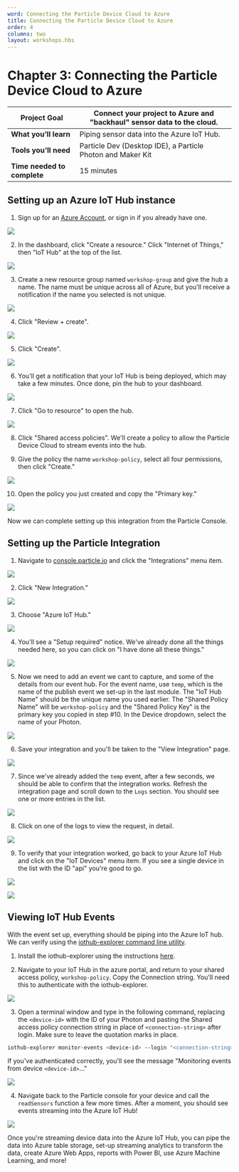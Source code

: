 ```yaml
---
word: Connecting the Particle Device Cloud to Azure
title: Connecting the Particle Device Cloud to Azure
order: 4
columns: two
layout: workshops.hbs
---
```


# Chapter 3: Connecting the Particle Device Cloud to Azure

| **Project Goal**            | Connect your project to Azure and "backhaul" sensor data to the cloud. |
| --------------------------- | ---------------------------------------------------------------------- |
| **What you’ll learn**       | Piping sensor data into the Azure IoT Hub.                             |
| **Tools you’ll need**       | Particle Dev (Desktop IDE), a Particle Photon and Maker Kit            |
| **Time needed to complete** | 15 minutes                                                             |

## Setting up an Azure IoT Hub instance

1.  Sign up for an [Azure Account](https://azure.microsoft.com/en-us/get-started/), or sign in if you already have one.

![](./images/03/azureacct.png)

2.  In the dashboard, click "Create a resource." Click "Internet of Things," then "IoT Hub" at the top of the list.

![](./images/03/resourcelist.png)

3.  Create a new resource group named `workshop-group` and give the hub a name. The name must be unique across all of Azure, but you'll receive a notification if the name you selected is not unique.

![](./images/03/iothubdetails.png)

4.  Click "Review + create".

![](./images/03/reviewcreate.png)

5.  Click "Create".

![](./images/03/hubcreate.png)

6.  You'll get a notification that your IoT Hub is being deployed, which may take a few minutes. Once done, pin the hub to your dashboard.

![](./images/03/deploymentinprogress.png)

7.  Click "Go to resource" to open the hub.

![](./images/03/deploymentsucceeded.png)

8.  Click "Shared access policies". We'll create a policy to allow the Particle Device Cloud to stream events into the hub.

9.  Give the policy the name `workshop-policy`, select all four permissions, then click "Create."

![](./images/03/shared-access-policy.png)

10. Open the policy you just created and copy the "Primary key."

![](./images/03/policykey.png)

Now we can complete setting up this integration from the Particle Console.

## Setting up the Particle Integration

1.  Navigate to [console.particle.io](https://console.particle.io) and click the "Integrations" menu item.

![](./images/03/console-integrations.png)

2.  Click "New Integration."

![](./images/03/new-integration.png)

3.  Choose "Azure IoT Hub."

![](./images/03/integration-list.png)

4.  You'll see a "Setup required" notice. We've already done all the things needed here, so you can click on "I have done all these things."

![](./images/03/setup-required.png)

5.  Now we need to add an event we cant to capture, and some of the details from our event hub. For the event name, use `temp`, which is the name of the publish event we set-up in the last module. The "IoT Hub Name" should be the unique name you used earlier. The "Shared Policy Name" will be `workshop-policy` and the "Shared Policy Key" is the primary key you copied in step #10. In the Device dropdown, select the name of your Photon.

![](./images/03/integration-details.png)

6.  Save your integration and you'll be taken to the "View Integration" page.

![](./images/03/view-int.png)

7. Since we've already added the `temp` event, after a few seconds, we should be able to confirm that the integration works. Refresh the integration page and scroll down to the `Logs` section. You should see one or more entries in the list.

![](./images/03/logs.png)

8. Click on one of the logs to view the request, in detail.

![](./images/03/eventlog.png)

9. To verify that your integration worked, go back to your Azure IoT Hub and click on the "IoT Devices" menu item. If you see a single device in the list with the ID "api" you're good to go.

![](./images/03/iot-devices.png)

![](./images/03/device-in-hub.png)

## Viewing IoT Hub Events

With the event set up, everything should be piping into the Azure IoT hub. We can verify using the [iothub-explorer command line utility](https://docs.microsoft.com/en-us/azure/iot-hub/iot-hub-explorer-cloud-device-messaging?WT.mc_id=7061727469636c65).

1.  Install the iothub-explorer using the instructions [here](https://github.com/azure/iothub-explorer).

2.  Navigate to your IoT Hub in the azure portal, and return to your shared access policy, `workshop-policy`. Copy the Connection string. You'll need this to authenticate with the iothub-explorer.

![](./images/03/copy-conn-string.png)

3.  Open a terminal window and type in the following command, replacing the `<device-id>` with the ID of your Photon and pasting the Shared access policy connection string in place of `<connection-string>` after login. Make sure to leave the quotation marks in place.

```bash
iothub-explorer monitor-events <device-id> --login "<connection-string>"
```

If you've authenticated correctly, you'll see the message "Monitoring events from device `<device-id>`..."

![](./images/03/iothubexplorer-login.gif)

4.  Navigate back to the Particle console for your device and call the `readSensors` function a few more times. After a moment, you should see events streaming into the Azure IoT Hub!

![](./images/03/iothubexplorer-stream.gif)

Once you're streaming device data into the Azure IoT Hub, you can pipe the data into Azure table storage, set-up streaming analytics to transform the data, create Azure Web Apps, reports with Power BI, use Azure Machine Learning, and more!